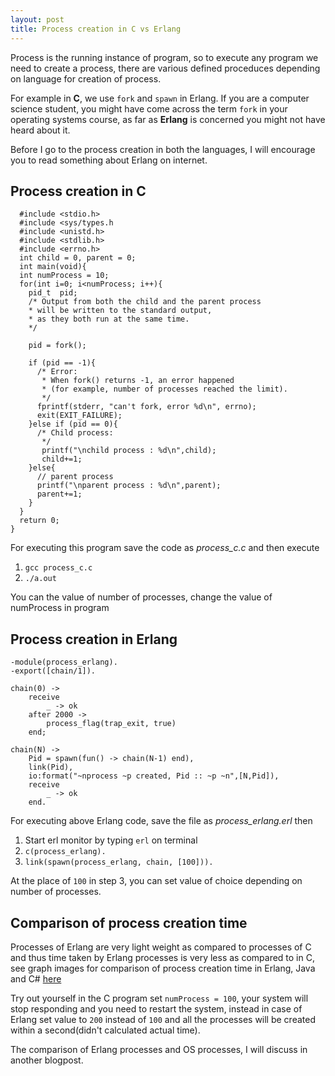 ```yaml
---
layout: post
title: Process creation in C vs Erlang
---
```


Process is the running instance of program, so to execute any program we need to create a process, there are various defined proceduces depending on language for creation of process.

For example in **C**, we use `fork` and `spawn` in Erlang.
If you are a computer science student, you might have come across the term `fork` in your operating systems course, as far as **Erlang** is concerned you might not have heard about it.

Before I go to the process creation in both the languages, I will encourage you to read something about Erlang on internet.

## Process creation in C

```
  #include <stdio.h>
  #include <sys/types.h
  #include <unistd.h>
  #include <stdlib.h>
  #include <errno.h>
  int child = 0, parent = 0;
  int main(void){
  int numProcess = 10;
  for(int i=0; i<numProcess; i++){
    pid_t  pid;
    /* Output from both the child and the parent process
    * will be written to the standard output,
    * as they both run at the same time.
    */

    pid = fork();

    if (pid == -1){
      /* Error:
       * When fork() returns -1, an error happened
       * (for example, number of processes reached the limit).
       */
      fprintf(stderr, "can't fork, error %d\n", errno);
      exit(EXIT_FAILURE);
    }else if (pid == 0){
      /* Child process:
       */
       printf("\nchild process : %d\n",child);
       child+=1;
    }else{
      // parent process
      printf("\nparent process : %d\n",parent);
      parent+=1;
    }
  }
  return 0;
}
```
For executing this program save the code as *process_c.c* and then execute
  1. `gcc process_c.c`
  2. `./a.out`
  
You can the value of number of processes, change the value of numProcess in program

## Process creation in Erlang

```
-module(process_erlang).
-export([chain/1]).

chain(0) ->
	receive
		_ -> ok
	after 2000 ->
		process_flag(trap_exit, true)
	end;

chain(N) ->
	Pid = spawn(fun() -> chain(N-1) end),
	link(Pid),
	io:format("~nprocess ~p created, Pid :: ~p ~n",[N,Pid]),
	receive
		_ -> ok
	end.
```

For executing above Erlang code, save the file as *process_erlang.erl* then
  1. Start erl monitor by typing `erl` on terminal
  2. `c(process_erlang).`
  3. `link(spawn(process_erlang, chain, [100])).`
  
 At the place of `100` in step 3, you can set value of choice depending on number of processes.
 
## Comparison of process creation time
 
Processes of Erlang are very light weight as compared to processes of C and thus time taken by Erlang processes is very less as compared to in C, see graph images for comparison of process creation time in Erlang, Java and C# [here](https://msdeep14.github.io/projects/erlang_dcomputing.html)

Try out yourself in the C program set `numProcess = 100`, your system will stop responding and you need to restart the system, instead in case of Erlang set value to `200` instead of `100` and all the processes will be created within a second(didn't calculated actual time).

The comparison of Erlang processes and OS processes, I will discuss in another blogpost.
